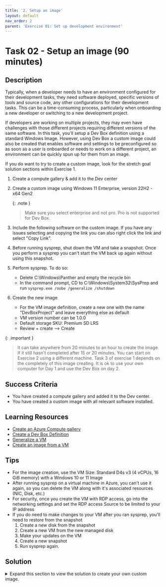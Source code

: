 ```yaml
---
title: '2. Setup an image'
layout: default
nav_order: 2
parent: 'Exercise 01: Set up development environment'
---
```


# Task 02 - Setup an image (90 minutes)

## Description

Typically, when a developer needs to have an environment configured for their development tasks, they need software deployed, specific versions of tools and source code, any other configurations for their development tasks. This can be a time-consuming process, particularly when onboarding a new developer or switching to a new development project.

If developers are working on multiple projects, they may even have challenges with those different projects requiring different versions of the same software. In this task, you'll setup a Dev Box definition using a standard Windows Image. However, using Dev Box a custom image could also be created that enables software and settings to be preconfigured so as soon as a user is onboarded or needs to work on a different project, an environment can be quickly spun up for them from an image.

If you do want to try to create a custom image, look for the stretch goal solution sections within Exercise 1.

1. Create a compute gallery & add it to the Dev center
2. Create a custom image using Windows 11 Enterprise, version 22H2 - x64 Gen2

   {: .note }
   > Make sure you select enterprise and not pro. Pro is not supported for Dev Box.

3. Include the following software on the custom image. If you have any issues selecting and copying the link you can also right click the link and select "Copy Link".
4. Before running sysprep, shut down the VM and take a snapshot. Once you perform a sysprep you can't start the VM back up again without using this snapshot.
5. Perform sysprep. To do so:
   - Delete C:\Windows\Panther and empty the recycle bin
   - In the command prompt, CD to C:\Windows\System32\SysPrep and run `sysprep.exe /oobe /generalize /shutdown`
6. Create the new image
   - For the VM image definition, create a new one with the name "DevBoxProject" and leave everything else as default
   - VM version number can be 1.0.0
   - Default storage SKU: Premium SD LRS
   - Review + create --> Create
  
{: .important }
> It can take anywhere from 20 minutes to an hour to create the image. If it still hasn't completed after 15 or 20 minutes. You can start on Exercise 2 using a different machine. Task 3 of exercise 1 depends on the completely of this image creating.  It is ok to use your own computer for Day 1 and use the Dev Box on day 2.

## Success Criteria

- You have created a compute gallery and added it to the Dev center.
- You have created a custom image with all relevant software installed.

## Learning Resources

- [Create an Azure Compute gallery](https://learn.microsoft.com/azure/virtual-machines/create-gallery?tabs=portal%2Cportaldirect%2Ccli2)
- [Create a Dev Box Definition](https://learn.microsoft.com/azure/dev-box/quickstart-configure-dev-box-service?tabs=AzureADJoin#3-create-a-dev-box-definition)
- [Generalize a VM](https://learn.microsoft.com/azure/virtual-machines/generalize)
- [Create an image from a VM](https://learn.microsoft.com/azure/virtual-machines/capture-image-portal)

## Tips

- For the image creation, use the VM Size: Standard D4s v3 (4 vCPUs, 16 GiB memory) with a Windows 10 or 11 Image
- After running sysprep on a virtual machine in Azure, you can't use it again, so you can delete the VM along with it's associated resources (NIC, Disk, etc.)
- For security, once you create the VM with RDP access, go into the networking settings and set the RDP access Source to be limited to your IP address
- If you do need to make changes to your VM after you ran sysprep, you'll need to restore from the snapshot
    1. Create a new disk from the snapshot
    2. Create a new VM from the new managed disk
    3. Make your updates on the VM
    4. Create a new snapshot
    5. Run sysprep again.

## Solution

<details>
<summary>Expand this section to view the solution to create your own custom image.</summary>

1. In the Azure Portal create a new Azure Compute Gallery
   ![Azure Compute Gallery](/Media/AzureComputeGallery.png)
2. Configure the following properties. On the Sharing Tab you can keep the defaults. Create the Gallery.
   ![Compute Gallery Configuration](/Media/ComputerGalleryBasics.png)
3. Now creating a Windows 11 VM
   ![Create a Virtual Machine](/Media/VirtualMachine.png)
4. For the settings
    - Basics:
      - Same Resource Group you've been using
      - Virtual Machine name: DevMPPTeamMessagingImage
      - Availability options: No infrastructure redundancy required
      - Security type: Trusted launch virtual machines
      - Images: Windows 11 Enterprise, version 22H2 - x64 Gen2
        - **Note: Make sure you select enterprise and not pro. Pro is not supported for Dev Box.** 
      - Size: Standard_D4s_v5
      - Username: DevBoxAdmin
      - Password: something you'll remember
      - Licensing: Confirm
        ![Virtual Machine Basics](/Media/VMBasics.png)
    - Disks:
      - Do nothing
    - Networking:
      - Make sure it's connected to the network you created in the last task
      - Check "Delete public IP and NIC when a VM is deleted":
      - Uncheck "Enable accelerated network"
        ![Virtual Machine Networking](/Media/VMNetworking.png)
    - Management, Monitoring, Advanced
      - Do nothing and take the defaults
    - Create the VM
5. Configure the network to only allow RDP access form you IP address
    - Under the VM Network settings click RDP in the Network Security Group. Set Source to "My IP address" and select Save
    ![VM Network RDP](/Media/VMNetworkRDP.png)
6. RDP Into the box and download/install the following software. When you install the software, if the option is availbe, make sure to select **Install for all users**:
    - Visual Studio Code (System Installer):
      - [https://code.visualstudio.com/Download](https://code.visualstudio.com/Download)
      - Make sure this finishes before installing Git so you can set it as the default editor
    - Java (for JMeter):
      - [https://www.java.com/en/download/](https://www.java.com/en/download/)
    - Apache JMeter:
      - [https://dlcdn.apache.org//jmeter/binaries/apache-jmeter-5.6.2.zip](https://dlcdn.apache.org//jmeter/binaries/apache-jmeter-5.6.2.zip)
      - Extract the apache-jmeter-5.6.2 folder to C:\
    - Azure Storage Explorer (Install for all users):
      - [https://azure.microsoft.com/products/storage/storage-explorer/](https://azure.microsoft.com/products/storage/storage-explorer/)
    - Git bash:
      - [https://git-scm.com/download/win](https://git-scm.com/download/win)
      - 64bit git for Windows Setup
      - You may want to set the default editor to VSCode, keep the defaults for everything else.
    - .NET SDK 6.0 LTS:
      - [https://dotnet.microsoft.com/download/visual-studio-sdks](https://dotnet.microsoft.com/download/visual-studio-sdks)
      - .NET 6.0 x64 Visual Studio 2022 SDK
    - Firefox:
      - [https://www.mozilla.org/en-US/firefox/new/](https://www.mozilla.org/en-US/firefox/new/).
      - Firefox is useful because it allows you to create a manual proxy rather than using Windows defaults, as Chrome and Edge require. This will be helpful in Exercise 4.

    {: .important }
    > Before running sysprep, shut down the VM and take a snapshot. Once you perform a sysprep you can't start the VM back up again without using this snapshot.
7. Perform sysprep. To do so:
   - Delete C:\Windows\Panther and empty the recycle bin
   - In the command prompt, CD to C:\Windows\System32\SysPrep and run `sysprep.exe /oobe /generalize /shutdown`
8. After the Windows machine shuts down due to sysprep, navigate to your virtual machine in Azure.
9. Select Capture
    ![Capture the VM Image](/Media/CaptureVM.png)
10. Select the Azure computer gallery you created in Task 1
    ![Select VM Image Gallery](/Media/VMImageGallery.png)
11. Create a new Target VM image definition
    ![New VM Image Definition](/Media/VMImageDefinition.png)
12. Set the Version number to 1.0.0
13. Set Default storage SKU to Premium SSD LRS
14. The configuration should look like this. Then create the image
    ![VM Image Creation](/Media/VMImageCreate.png)
    -**Note**: This step can take some time to complete. If it hasn't completely after about 20 minute, students can proceed to Exercise 2 and use their own machines. They can check on that status periodically, and once it completes, move on to Task 3. It's OK to use their own machine for Day 1 and use the Dev Box on day 2.

</details>